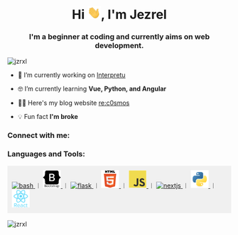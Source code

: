 <h1 align="center">Hi <img src="https://github.com/ABSphreak/ABSphreak/blob/master/gifs/Hi.gif" width="30px">, I'm Jezrel</h1>
<h3 align="center">I'm a beginner at coding and currently aims on web development.</h3>

<p align="left"> <img src="https://komarev.com/ghpvc/?username=jzrxl&label=Views&color=689e68&style=flat" alt="jzrxl" /> </p>

- 🔭 I’m currently working on [Interpretu](https://interpretu.vercel.app)

- 🤓 I’m currently learning **Vue, Python, and Angular**

- 👨‍💻 Here's my blog website [re:c0smos](https://rec0smos.vercel.app)

- 💡 Fun fact **I'm broke**

<h3 align="left">Connect with me:</h3>
<p align="left">
</p>

<h3 align="left">Languages and Tools:</h3>
<div style="background-color: #f0f0f0; padding: 10px; display: inline-block;">
  <a href="https://www.gnu.org/software/bash/" target="_blank" rel="noreferrer"> <img src="https://www.vectorlogo.zone/logos/gnu_bash/gnu_bash-icon.svg" alt="bash" width="40" height="40"/> </a>
  ︱
  <a href="https://getbootstrap.com" target="_blank" rel="noreferrer"> <img src="https://raw.githubusercontent.com/devicons/devicon/master/icons/bootstrap/bootstrap-plain-wordmark.svg" alt="bootstrap" width="40" height="40"/> </a>
  ︱
  <a href="https://flask.palletsprojects.com/" target="_blank" rel="noreferrer"> <img src="https://www.vectorlogo.zone/logos/pocoo_flask/pocoo_flask-icon.svg" alt="flask" width="40" height="40"/> </a>
  ︱
  <a href="https://www.w3.org/html/" target="_blank" rel="noreferrer"> <img src="https://raw.githubusercontent.com/devicons/devicon/master/icons/html5/html5-original-wordmark.svg" alt="html5" width="40" height="40"/> </a>
  ︱
  <a href="https://developer.mozilla.org/en-US/docs/Web/JavaScript" target="_blank" rel="noreferrer"> <img src="https://raw.githubusercontent.com/devicons/devicon/master/icons/javascript/javascript-original.svg" alt="javascript" width="40" height="40"/> </a>
  ︱
  <a href="https://nextjs.org/" target="_blank" rel="noreferrer"> <img src="https://cdn.worldvectorlogo.com/logos/nextjs-2.svg" alt="nextjs" width="40" height="40"/> </a>
  ︱
  <a href="https://www.python.org" target="_blank" rel="noreferrer"> <img src="https://raw.githubusercontent.com/devicons/devicon/master/icons/python/python-original.svg" alt="python" width="40" height="40"/> </a>
  ︱
  <a href="https://reactjs.org/" target="_blank" rel="noreferrer"> <img src="https://raw.githubusercontent.com/devicons/devicon/master/icons/react/react-original-wordmark.svg" alt="react" width="40" height="40"/> </a>
</div>

<p><img align="center" src="https://github-readme-streak-stats.herokuapp.com/?user=jzrxl&theme=highcontrast" alt="jzrxl" /></p>
